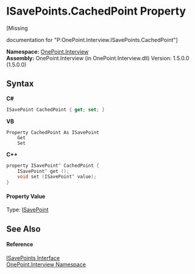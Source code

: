 # ISavePoints.CachedPoint Property 
 

\[Missing <summary> documentation for "P:OnePoint.Interview.ISavePoints.CachedPoint"\]

**Namespace:**&nbsp;<a href="N_OnePoint_Interview">OnePoint.Interview</a><br />**Assembly:**&nbsp;OnePoint.Interview (in OnePoint.Interview.dll) Version: 1.5.0.0 (1.5.0.0)

## Syntax

**C#**<br />
``` C#
ISavePoint CachedPoint { get; set; }
```

**VB**<br />
``` VB
Property CachedPoint As ISavePoint
	Get
	Set
```

**C++**<br />
``` C++
property ISavePoint^ CachedPoint {
	ISavePoint^ get ();
	void set (ISavePoint^ value);
}
```


#### Property Value
Type: <a href="T_OnePoint_Interview_ISavePoint">ISavePoint</a>

## See Also


#### Reference
<a href="T_OnePoint_Interview_ISavePoints">ISavePoints Interface</a><br /><a href="N_OnePoint_Interview">OnePoint.Interview Namespace</a><br />